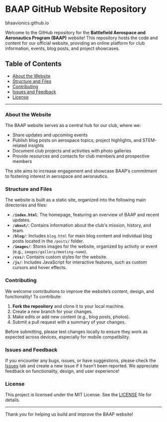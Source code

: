 # BAAP GitHub Website Repository

bhsavionics.github.io

Welcome to the GitHub repository for the **Battlefield Aerospace and Aeronautics Program (BAAP)** website! This repository hosts the code and content for our official website, providing an online platform for club information, events, blog posts, and project showcases.

## Table of Contents
- [About the Website](#about-the-website)
- [Structure and Files](#structure-and-files)
- [Contributing](#contributing)
- [Issues and Feedback](#issues-and-feedback)
- [License](#license)

---

### About the Website
The BAAP website serves as a central hub for our club, where we:
- Share updates and upcoming events
- Publish blog posts on aerospace topics, project highlights, and STEM-related insights
- Document club projects and activities with photo galleries
- Provide resources and contacts for club members and prospective members

The site aims to increase engagement and showcase BAAP’s commitment to fostering interest in aerospace and aeronautics.

### Structure and Files
The website is built as a static site, organized into the following main directories and files:

- **`/index.html`**: The homepage, featuring an overview of BAAP and recent updates.
- **`/about/`**: Contains information about the club's mission, history, and team.
- **`/blog/`**: Includes `blog.html` for main blog content and individual blog posts located in the `/posts/` folder.
- **`/images/`**: Stores images for the website, organized by activity or event (e.g., `images/gallery/meeting-name`).
- **`/css/`**: Contains custom styles for the website.
- **`/js/`**: Includes JavaScript for interactive features, such as custom cursors and hover effects.

### Contributing
We welcome contributions to improve the website’s content, design, and functionality! To contribute:

1. **Fork the repository** and clone it to your local machine.
2. Create a new branch for your changes.
3. Make edits or add new content (e.g., blog posts, photos).
4. Submit a pull request with a summary of your changes.

Before submitting, please test changes locally to ensure they work as expected across devices, especially for mobile compatibility.

### Issues and Feedback
If you encounter any bugs, issues, or have suggestions, please check the [Issues](https://github.com/bhsavionics/issues) tab and create a new issue if it hasn’t been reported. We appreciate feedback on functionality, design, and user experience!

### License
This project is licensed under the MIT License. See the [LICENSE](LICENSE) file for details.

---

Thank you for helping us build and improve the BAAP website!
